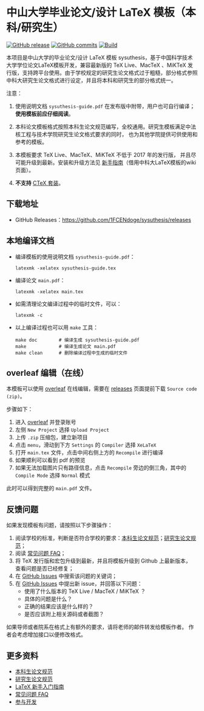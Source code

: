 # 中山大学毕业论文/设计 LaTeX 模板（本科/研究生）

[![GitHub release](https://img.shields.io/github/release/1FCENdoge/sysuthesis/all.svg)](https://github.com/1FCENdoge/sysuthesis/releases/latest)
[![GitHub commits](https://img.shields.io/github/commits-since/1FCENdoge/sysuthesis/latest.svg)](https://github.com/1FCENdoge/sysuthesis/commits/main/)
[![Build](https://github.com/1FCENdoge/sysuthesis/actions/workflows/main.yml/badge.svg)](https://github.com/1FCENdoge/sysuthesis/actions/workflows/main.yml)

本项目是中山大学的毕业论文/设计 LaTeX 模板 sysuthesis，基于中国科学技术大学学位论文LaTeX模板开发，兼容最新版的 TeX Live、MacTeX 、MiKTeX 发行版，支持跨平台使用。由于学校规定的研究生论文格式过于粗糙，部分格式参照中科大研究生论文格式进行设定，并且将本科和研究生的部分格式统一。

注意：

1. 使用说明文档 `sysuthesis-guide.pdf` 在发布版中附带，用户也可自行编译；**使用模板前应仔细阅读**。

2. 本科论文模板格式按照本科生论文规范编写，全校通用。研究生模板满足中法核工程与技术学院研究生论文格式要求的同时，
也为其他学院提供可供使用和参考的模板。

3. 本模板要求 TeX Live、MacTeX、MiKTeX 不低于 2017 年的发行版，
并且尽可能升级到最新。安装和升级方法见
[新手指南](https://github.com/ustctug/ustcthesis/wiki/新手指南)（借用中科大LaTeX模板的wiki页面）。

4. **不支持** [CTeX 套装](https://github.com/ustctug/ustcthesis/wiki/常见问题#3-模板支持用-ctex-套装编译吗)。


## 下载地址

- GitHub Releases：<https://github.com/1FCENdoge/sysuthesis/releases>

## 本地编译文档

- 编译模板的使用说明文档 `sysuthesis-guide.pdf`：
   ```
   latexmk -xelatex sysuthesis-guide.tex
   ```
- 编译论文 `main.pdf`：
   ```
   latexmk -xelatex main.tex
   ```
- 如需清理论文编译过程中的临时文件，可以：
   ```
   latexmk -c
   ```

- 以上编译过程也可以用 `make` 工具：
   ```
   make doc        # 编译生成 sysuthesis-guide.pdf
   make            # 编译生成论文 main.pdf
   make clean      # 删除编译过程中生成的临时文件
   ```

## overleaf 编辑（在线）

本模板可以使用 [overleaf](https://www.overleaf.com/) 在线编辑，需要在 [releases](https://github.com/1FCENdoge/sysuthesis/releases) 页面提前下载 `Source code (zip)`。

步骤如下：

1. 进入 [overleaf](https://overleaf.com) 并登录账号
2. 左侧 `New Project` 选择 `Upload Project`
3. 上传 `.zip` 压缩包，建立新项目
4. 点击 `menu`，滑动到下方 `Settings` 的 `Compiler` 选择 `XeLaTeX`
5. 打开 `main.tex` 文件，点击中间右侧上方的 `Recompile` 进行编译
6. 如果顺利可以看到 pdf 的预览
7. 如果无法加载图片只有路径信息，点击 `Recompile` 旁边的倒三角，其中的 `Compile Mode` 选择 `Normal` 模式

此时可以得到完整的 `main.pdf` 文件。

## 反馈问题

如果发现模板有问题，请按照以下步骤操作：

1. 阅读学校的标准，判断是否符合学校的要求：[本科生论文规范](https://lingnan.sysu.edu.cn/undergraduateprogram/node/753)；[研究生论文规范](https://graduate.sysu.edu.cn/sites/default/files/2019-04/中山大学研究生学位论文格式要求.pdf)；
2. 阅读 [常见问题 FAQ](https://github.com/ustctug/ustcthesis/wiki/常见问题)；
3. 将 TeX 发行版和宏包升级到最新，并且将模板升级到 Github 上最新版本，
查看问题是否已经修复；
4. 在 [GitHub Issues](https://github.com/ustctug/ustcthesis/issues)
中搜索该问题的关键词；
5. 在 [GitHub Issues](https://github.com/1FCENdoge/sysuthesis/issues)
中提出新 issue，并回答以下问题：
    - 使用了什么版本的 TeX Live / MacTeX / MiKTeX ？
    - 具体的问题是什么？
    - 正确的结果应该是什么样的？
    - 是否应该附上相关源码或者截图？

如果导师或者院系在格式上有额外的要求，请将老师的邮件转发给模板作者。
作者会考虑增加接口以便修改格式。


## 更多资料

- [本科生论文规范](https://lingnan.sysu.edu.cn/undergraduateprogram/node/753)
- [研究生论文规范](https://graduate.sysu.edu.cn/sites/default/files/2019-04/中山大学研究生学位论文格式要求.pdf)
- [LaTeX 新手入门指南](https://github.com/ustctug/ustcthesis/wiki/新手指南)
- [常见问题 FAQ](https://github.com/ustctug/ustcthesis/wiki/常见问题)
- [参与开发](https://github.com/ustctug/ustcthesis/wiki/参与开发)
